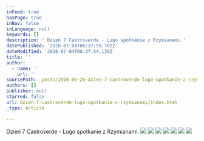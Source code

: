 ```yaml
---
inFeed: true
hasPage: true
inNav: false
inLanguage: null
keywords: []
description: ' Dzień 7 Castroverde - Lugo spotkanie z Rzymianami.'
datePublished: '2016-07-04T06:37:59.702Z'
dateModified: '2016-07-04T06:37:54.130Z'
title: ''
author:
  - name: ''
    url: ''
sourcePath: _posts/2016-06-26-dzien-7-castroverde-lugo-spotkanie-z-rzymianami.md
authors: []
publisher: null
starred: false
url: dzien-7-castroverde-lugo-spotkanie-z-rzymianami/index.html
_type: Article

---
```

Dzień 7 Castroverde - Lugo spotkanie z Rzymianami.
![](https://the-grid-user-content.s3-us-west-2.amazonaws.com/6960fe6b-78bf-40b3-a9e9-83df9ce4d3f5.jpg)
![](https://the-grid-user-content.s3-us-west-2.amazonaws.com/0267a6f1-5260-4128-82cd-959f077bebec.jpg)
![](https://the-grid-user-content.s3-us-west-2.amazonaws.com/4837ad7b-d503-411e-8607-2efde75fdee3.jpg)
![](https://the-grid-user-content.s3-us-west-2.amazonaws.com/1eb44b92-7d78-48f1-802b-ae465d8f4b29.jpg)
![](https://imgflo.herokuapp.com/graph/vahj1ThiexotieMo/dec8651a7184cf5138254b0a4d745f13/croprotate.jpg?cropheight=2816&cropwidth=2112&degrees=-270&input=https%3A%2F%2Fthe-grid-user-content.s3-us-west-2.amazonaws.com%2F74b825aa-3450-4c24-9924-d3751d945fa2.jpg&x=0&y=0)
![](https://the-grid-user-content.s3-us-west-2.amazonaws.com/16833428-4f8e-4b65-ba84-7e470fb41e25.jpg)
![](https://imgflo.herokuapp.com/graph/vahj1ThiexotieMo/175091db8dfa0dca4a6643a0727e48b2/croprotate.jpg?cropheight=2816&cropwidth=2112&degrees=-270&input=https%3A%2F%2Fthe-grid-user-content.s3-us-west-2.amazonaws.com%2F310313e6-a1aa-48f2-ad74-6f90adab2831.jpg&x=0&y=0)
